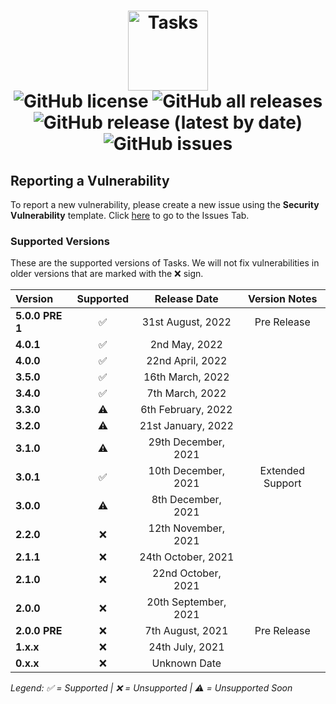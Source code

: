 <h1 align="center">
  <img src="https://user-images.githubusercontent.com/53088136/136106972-30a9cca8-7a32-479a-9368-74ffe2d60a43.png" alt="Tasks" height="128" /><br>
  <img alt="GitHub license" src="https://img.shields.io/github/license/litetools/tasks?style=flat-square"> <img alt="GitHub all releases" src="https://img.shields.io/github/downloads/LiteTools/Tasks/total?style=flat-square"> <img alt="GitHub release (latest by date)" src="https://img.shields.io/github/v/release/LiteTools/Tasks?style=flat-square"> <img alt="GitHub issues" src="https://img.shields.io/github/issues/LiteTools/Tasks?style=flat-square">
</h1>

## Reporting a Vulnerability
To report a new vulnerability, please create a new issue using the **Security Vulnerability** template. Click [here](https://github.com/LiteTools/Tasks/issues) to go to the Issues Tab.


### Supported Versions
These are the supported versions of Tasks. We will not fix vulnerabilities in older versions that are marked with the :x: sign.

| Version             | Supported          | Release Date         | Version Notes |
| :------------------ | :----------------: | :--------------:     | :------------------: |
| **5.0.0 PRE 1**     | ✅                 | 31st August, 2022    | Pre Release         |
| **4.0.1**           | ✅                 | 2nd May, 2022         | 
| **4.0.0**           | ✅                 | 22nd April, 2022      | 
| **3.5.0**           | ✅                 | 16th March, 2022      | 
| **3.4.0**           | ✅                 | 7th March, 2022      |
| **3.3.0**           | ⚠️                 | 6th February, 2022  | 
| **3.2.0**           | ⚠️                 | 21st January, 2022  | 
| **3.1.0**           | ⚠️                 | 29th December, 2021  |
| **3.0.1**           | ✅                 | 10th December, 2021  | Extended Support     |
| **3.0.0**           | ⚠️                 | 8th December, 2021   | 
| **2.2.0**           | :x:                 | 12th November, 2021  |
| **2.1.1**           | :x:                 | 24th October, 2021   | 
| **2.1.0**           | :x:                | 22nd October, 2021    | 
| **2.0.0**           | :x:                 | 20th September, 2021 | 
| **2.0.0 PRE**       | :x:                 | 7th August, 2021     | Pre Release |
| **1.x.x**           | :x:                | 24th July, 2021      | 
| **0.x.x**           | :x:                | Unknown Date         | 

*Legend: ✅ = Supported | :x: = Unsupported | ⚠️ = Unsupported Soon*
